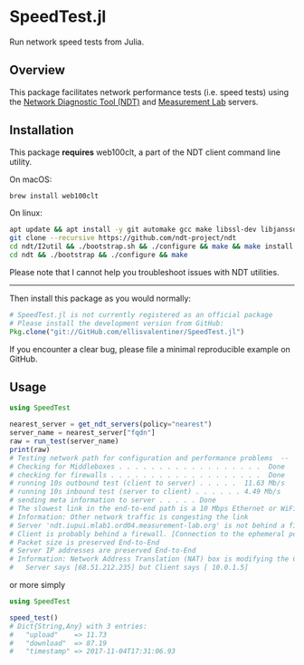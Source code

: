 # SpeedTest.jl

Run network speed tests from Julia.

## Overview

This package facilitates network performance tests (i.e. speed tests) using the [Network Diagnostic Tool (NDT)](https://github.com/ndt-project/ndt/) and [Measurement Lab](https://www.measurementlab.net/) servers.

## Installation

This package **requires** web100clt, a part of the NDT client command line utility.

On macOS:

```bash
brew install web100clt
```

On linux:

```bash
apt update && apt install -y git automake gcc make libssl-dev libjansson-dev python
git clone --recursive https://github.com/ndt-project/ndt
cd ndt/I2util && ./bootstrap.sh && ./configure && make && make install
cd ndt && ./bootstrap && ./configure && make
```

Please note that I cannot help you troubleshoot issues with NDT utilities.

***

Then install this package as you would normally:

```julia
# SpeedTest.jl is not currently registered as an official package
# Please install the development version from GitHub:
Pkg.clone("git://GitHub.com/ellisvalentiner/SpeedTest.jl")
```

If you encounter a clear bug, please file a minimal reproducible example on GitHub.

## Usage

```julia
using SpeedTest

nearest_server = get_ndt_servers(policy="nearest")
server_name = nearest_server["fqdn"]
raw = run_test(server_name)
print(raw)
# Testing network path for configuration and performance problems  --  Using IPv4 address
# Checking for Middleboxes . . . . . . . . . . . . . . . . . .  Done
# checking for firewalls . . . . . . . . . . . . . . . . . . .  Done
# running 10s outbound test (client to server) . . . . .  11.63 Mb/s
# running 10s inbound test (server to client) . . . . . . 4.49 Mb/s
# sending meta information to server . . . . . Done
# The slowest link in the end-to-end path is a 10 Mbps Ethernet or WiFi 11b subnet
# Information: Other network traffic is congesting the link
# Server 'ndt.iupui.mlab1.ord04.measurement-lab.org' is not behind a firewall. [Connection to the ephemeral port was successful]
# Client is probably behind a firewall. [Connection to the ephemeral port failed]
# Packet size is preserved End-to-End
# Server IP addresses are preserved End-to-End
# Information: Network Address Translation (NAT) box is modifying the Client's IP address
# 	Server says [68.51.212.235] but Client says [ 10.0.1.5]
```

or more simply

```julia
using SpeedTest

speed_test()
# Dict{String,Any} with 3 entries:
#   "upload"    => 11.73
#   "download"  => 87.19
#   "timestamp" => 2017-11-04T17:31:06.93
```
